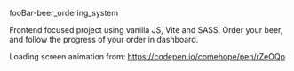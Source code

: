 fooBar-beer_ordering_system

Frontend focused project using vanilla JS, Vite and SASS.
Order your beer, and follow the progress of your order in dashboard.

Loading screen animation from:
https://codepen.io/comehope/pen/rZeOQp
